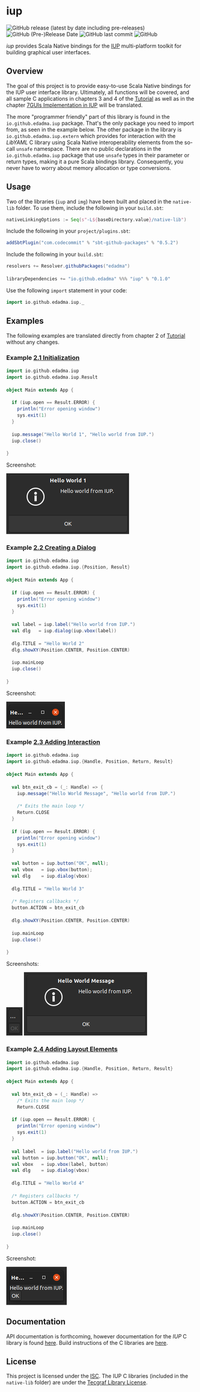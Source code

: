 iup
====

![GitHub release (latest by date including pre-releases)](https://img.shields.io/github/v/release/edadma/iup?include_prereleases) ![GitHub (Pre-)Release Date](https://img.shields.io/github/release-date-pre/edadma/iup) ![GitHub last commit](https://img.shields.io/github/last-commit/edadma/iup) ![GitHub](https://img.shields.io/github/license/edadma/iup)

*iup* provides Scala Native bindings for the [IUP](https://www.tecgraf.puc-rio.br/iup/) multi-platform toolkit for building graphical user interfaces.

Overview
--------

The goal of this project is to provide easy-to-use Scala Native bindings for the IUP user interface library.  Ultimately, all functions will be covered, and all sample C applications in chapters 3 and 4 of the [Tutorial](https://www.tecgraf.puc-rio.br/iup/en/tutorial/tutorial.html) as well as in the chapter [7GUIs Implementation in IUP](https://www.tecgraf.puc-rio.br/iup/en/7gui/7gui.html) will be translated.

The more "programmer friendly" part of this library is found in the `io.github.edadma.iup` package. That's the only
package you need to import from, as seen in the example below. The other package in the library
is `io.github.edadma.iup.extern` which provides for interaction with the *LibYAML* C library using Scala Native
interoperability elements from the so-call `unsafe` namespace. There are no public declarations in
the `io.github.edadma.iup` package that use `unsafe` types in their parameter or return types, making it a pure
Scala bindings library. Consequently, you never have to worry about memory allocation or type conversions.

Usage
-----

Two of the libraries (`iup` and `img`) have been built and placed in the `native-lib` folder.  To use them, include the following in your `build.sbt`:

```sbt
nativeLinkingOptions := Seq(s"-L${baseDirectory.value}/native-lib")
```

Include the following in your `project/plugins.sbt`:

```sbt
addSbtPlugin("com.codecommit" % "sbt-github-packages" % "0.5.2")
```

Include the following in your `build.sbt`:

```sbt
resolvers += Resolver.githubPackages("edadma")

libraryDependencies += "io.github.edadma" %%% "iup" % "0.1.0"
```

Use the following `import` statement in your code:

```scala
import io.github.edadma.iup._

```

Examples
--------

The following examples are translated directly from chapter 2 of [Tutorial](https://www.tecgraf.puc-rio.br/iup/en/tutorial/tutorial2.html) without any changes.

### Example [2.1 Initialization](https://www.tecgraf.puc-rio.br/iup/en/tutorial/tutorial2.html#Initialization)

```scala
import io.github.edadma.iup
import io.github.edadma.iup.Result

object Main extends App {

  if (iup.open == Result.ERROR) {
    println("Error opening window")
    sys.exit(1)
  }

  iup.message("Hello World 1", "Hello world from IUP.")
  iup.close()

}
```

Screenshot:

![2.1](https://github.com/edadma/iup/raw/dev/readme/2-1.png)

### Example [2.2 Creating a Dialog](https://www.tecgraf.puc-rio.br/iup/en/tutorial/tutorial2.html#Dialog)

```scala
import io.github.edadma.iup
import io.github.edadma.iup.{Position, Result}

object Main extends App {

  if (iup.open == Result.ERROR) {
    println("Error opening window")
    sys.exit(1)
  }

  val label = iup.label("Hello world from IUP.")
  val dlg   = iup.dialog(iup.vbox(label))

  dlg.TITLE = "Hello World 2"
  dlg.showXY(Position.CENTER, Position.CENTER)

  iup.mainLoop
  iup.close()

}
```

Screenshot:

![2.2](https://github.com/edadma/iup/raw/dev/readme/2-2.png)

### Example [2.3 Adding Interaction](https://www.tecgraf.puc-rio.br/iup/en/tutorial/tutorial2.html#Interaction)

```scala
import io.github.edadma.iup
import io.github.edadma.iup.{Handle, Position, Return, Result}

object Main extends App {

  val btn_exit_cb = (_: Handle) => {
    iup.message("Hello World Message", "Hello world from IUP.")

    /* Exits the main loop */
    Return.CLOSE
  }

  if (iup.open == Result.ERROR) {
    println("Error opening window")
    sys.exit(1)
  }

  val button = iup.button("OK", null);
  val vbox   = iup.vbox(button);
  val dlg    = iup.dialog(vbox)

  dlg.TITLE = "Hello World 3"

  /* Registers callbacks */
  button.ACTION = btn_exit_cb

  dlg.showXY(Position.CENTER, Position.CENTER)

  iup.mainLoop
  iup.close()

}
```

Screenshots:

![2.3 1](https://github.com/edadma/iup/raw/dev/readme/2-3-1.png) ![2.3 2](https://github.com/edadma/iup/raw/dev/readme/2-3-2.png)

### Example [2.4 Adding Layout Elements](https://www.tecgraf.puc-rio.br/iup/en/tutorial/tutorial2.html#Adding_Layout_Elements)

```scala
import io.github.edadma.iup
import io.github.edadma.iup.{Handle, Position, Return, Result}

object Main extends App {

  val btn_exit_cb = (_: Handle) =>
    /* Exits the main loop */
    Return.CLOSE

  if (iup.open == Result.ERROR) {
    println("Error opening window")
    sys.exit(1)
  }

  val label  = iup.label("Hello world from IUP.")
  val button = iup.button("OK", null);
  val vbox   = iup.vbox(label, button)
  val dlg    = iup.dialog(vbox)

  dlg.TITLE = "Hello World 4"

  /* Registers callbacks */
  button.ACTION = btn_exit_cb

  dlg.showXY(Position.CENTER, Position.CENTER)

  iup.mainLoop
  iup.close()

}
```

Screenshot:

![2.4](https://github.com/edadma/iup/raw/dev/readme/2-4.png)

Documentation
-------------

API documentation is forthcoming, however documentation for the *IUP* C library is
found [here](https://www.tecgraf.puc-rio.br/iup/).  Build instructions of the C libraries are [here](https://www.tecgraf.puc-rio.br/iup/en/guide.html#buildlib).


License
-------

This project is licensed under the [ISC](https://github.com/edadma/iup/blob/main/LICENSE).  The IUP C libraries (included in the `native-lib` folder) are under the [Tecgraf Library License](https://www.tecgraf.puc-rio.br/iup/en/copyright.html).

